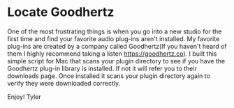 # Locate Goodhertz
One of the most frustrating things is when you go into a new studio for the first time and find your favorite audio plug-ins aren't installed. My favorite plug-ins are created by a company called Goodhertz(If you haven't heard of them I highly recommend taking a listen https://goodhertz.co). I built this simple script for Mac that scans your plugin directory to see if you have the Goodhertz plug-in library is installed. If not it will refer you to their downloads page. Once installed it scans your plugin directory again to verify they were downloaded correctly.

Enjoy!
Tyler

